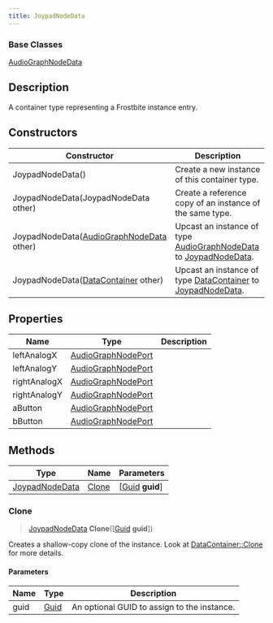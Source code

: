 ```yaml
---
title: JoypadNodeData
---
```

### Base Classes

[AudioGraphNodeData](AudioGraphNodeData)

## Description

A container type representing a Frostbite instance entry.

## Constructors

| Constructor                                                               | Description                                                                                                         |
| ------------------------------------------------------------------------- | ------------------------------------------------------------------------------------------------------------------- |
| JoypadNodeData()                                                          | Create a new instance of this container type.                                                                       |
| JoypadNodeData(JoypadNodeData other)                                      | Create a reference copy of an instance of the same type.                                                            |
| JoypadNodeData([AudioGraphNodeData](AudioGraphNodeData) other)            | Upcast an instance of type [AudioGraphNodeData](AudioGraphNodeData) to [JoypadNodeData](JoypadNodeData).            |
| JoypadNodeData([DataContainer](/vext/ref/shared/class/datacontainer) other) | Upcast an instance of type [DataContainer](/vext/ref/shared/class/datacontainer) to [JoypadNodeData](JoypadNodeData). |

## Properties

| Name         | Type                                     | Description |
| ------------ | ---------------------------------------- | ----------- |
| leftAnalogX  | [AudioGraphNodePort](AudioGraphNodePort) |             |
| leftAnalogY  | [AudioGraphNodePort](AudioGraphNodePort) |             |
| rightAnalogX | [AudioGraphNodePort](AudioGraphNodePort) |             |
| rightAnalogY | [AudioGraphNodePort](AudioGraphNodePort) |             |
| aButton      | [AudioGraphNodePort](AudioGraphNodePort) |             |
| bButton      | [AudioGraphNodePort](AudioGraphNodePort) |             |

## Methods

| Type                             | Name            | Parameters                                     |
| -------------------------------- | --------------- | ---------------------------------------------- |
| [JoypadNodeData](JoypadNodeData) | [Clone](#clone) | \[[Guid](/vext/ref/shared/class/guid) **guid**\] |

### Clone

> [JoypadNodeData](JoypadNodeData) **Clone**(\[[Guid](/vext/ref/shared/class/guid) **guid**\])

Creates a shallow-copy clone of the instance. Look at [DataContainer::Clone](/vext/ref/shared/class/datacontainer#clone) for more details.

#### Parameters

| Name | Type         | Description                                 |
| ---- | ------------ | ------------------------------------------- |
| guid | [Guid](Guid) | An optional GUID to assign to the instance. |
